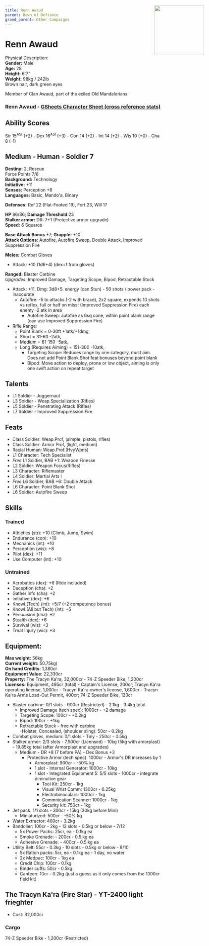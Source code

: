 ```yaml
---
title: Renn Awaud
parent: Dawn of Defiance
grand_parent: Other Campaigns
---
```


# Renn Awaud
Physical Description: <br>
**Gender:** Male <br>
**Age:** 28 <br>
**Height:** 6'7" <br>
**Weight:** 98kg / 242lb <br>
Brown hair, dark green eyes <br>

Member of Clan Awaud, part of the exiled Old Mandalorians

<img src='https://i.imgur.com/Yfzzzqr.png' style='position:absolute; top:70px; right:90px; width:160px; z-index:1000;'>


###  Renn Awaud - [GSheets Character Sheet (cross reference stats)](https://docs.google.com/spreadsheets/d/18OLUHlmyXmHf8nZFQkgi2o-SjTexzg2ApOWmHusr1XY/edit?usp=sharing)

## Ability Scores <br> 
Str 15<sup>ASI</sup> (+2) - Dex 16<sup>ASI</sup> (+3) - Con 14 (+2) - Int 14 (+2) - Wis 10 (+0) - Cha 8 (-1)

## Medium - Human - Soldier 7
**Destiny:** 2, Rescue <br> Force Points 7/8 <br>
**Background:** Technology <br>
**Initiative:** +11 <br> 
**Senses:** Perception +8 <br>
**Languages:** Basic, Mando'a, Binary

**Defenses:** Ref 22 (Flat-Footed 19), Fort 23, Will 17

**HP** 86/86; **Damage Threshold** 23 <br>
**Stalker armor:** DR: 7+1 (Protective armor upgrade) <br>
**Speed:** 6 Squares <br>

**Base Attack Bonus** +7; **Grapple:** +10 <br>
**Attack Options:** Autofire, Autofire Sweep, Double Attack, Improved Suppression Fire <br>

**Melee:** Combat Gloves <br>
- Attack: +10 (1d6+4) (dex+1 from gloves)

**Ranged:** Blaster Carbine <br>
*Upgrades:* Improved Damage, Targeting Scope, Bipod, Retractable Stock <br>
- Attack: +11, Dmg: 3d8+5. energy (can Stun) - 50 shots / power pack - Inaccurate<br>
    - Autofire: -5 to attacks (-2 with brace), 2x2 square, expends 10 shots <br> vs reflex, full or half on miss; (Improved Suppression Fire) each enemy -2 atk in area <br>
        - Autofire Sweep: autofire as 6sq cone, within point blank range <br> (can use Improved Suppression Fire) <br>
- Rifle Range: 
    - Point Blank = 0-30ft +1atk/+1dmg, 
    - Short = 31-60 -2atk, 
    - Medium = 61-150 -5atk, 
    - Long (Requires Aiming) = 151-300 -10atk, <br>
        - Targeting Scope: Reduces range by one category, must aim. Does not add Point Blank Shot feat bonuses beyond point blank <br>
        - Bipod: Move action to deploy, prone or low object, aiming is only one swift action on repeat target <br>

## Talents
- L1 Soldier - Juggernaut <br>
- L3 Soldier - Weap.Specialization (Rifles) <br>
- L5 Soldier - Penetrating Attack (Rifles) <br>
- L7 Soldier - Improved Suppression Fire <br>

## Feats 
- Class Soldier: Weap.Prof, (simple, pistols, rifles) <br>
- Class Soldier: Armor Prof, (light, medium) <br>
- Racial Human: Weap.Prof.(HvyWpns) <br>
- L1 Character: Tech Specialist <br>
- *Free* L1 Soldier, BAB +1: Weapon Finesse <br>
- L2 Soldier: Weapon Focus(Rifles) <br>
- L3 Character: Riflemaster <br>
- L4 Soldier: Martial Arts I <br>
- *Free* L6 Soldier, BAB +6: Double Attack <br>
- L6 Character: Point Blank Shot <br>
- L6 Soldier: Autofire Sweep <br>

## Skills
### Trained
- Athletics (str): +10 (Climb, Jump, Swim) <br>
- Endurance (con): +10 <br>
- Mechanics (int): +10 <br>
- Perception (wis): +8 <br>
- Pilot (dex): +11 <br>
- Use Computer (int): +10 <br>

### Untrained
- Acrobatics (dex): +6 (Ride included) <br>
- Deception (cha): +2 <br>
- Gather Info (cha): +2 <br>
- Initiative (dex): +6 <br>
- Knowl.(Tech) (int): +5/7 (+2 competence bonus) <br>
- Knowl.(All but Tech) (int): +5 <br>
- Persuasion (cha): +2 <br>
- Stealth (dex): +6 <br>
- Survival (wis): +3 <br>
- Treat Injury (wis): +3 <br>


## Equipment:
**Max weight:** 56kg <br>
**Current weight:** 50.75kg) <br>
**On hand Credits:** 1,380cr <br>
**Equipment Value:** 22,330cr <br>
**Property:** The Tracyn Ka'ra, 32,000cr - 74-Z Speeder Bike, 1,200cr <br>
**Licenses:** Equipment, 495cr (total) - Captain's License, 200cr; Tracyn Ka'ra operating license, 1,000cr - Tracyn Ka'ra owner's license, 1,600cr - Tracyn Ka'ra Arms Load-Out Permit, 400cr; 74-Z Speeder Bike, 120cr

- Blaster carbine: 0/1 slots - 900cr (Restricted) - 2.1kg - 3.4kg total <br>
    - Improved Damage (tech spec): 1000cr - +2 damage <br>
    - Targeting Scope: 100cr - +0.2kg <br>
    - Bipod: 100cr - +1kg <br>
    - Retractable Stock - free with carbine <br>
-Holster, Concealed, (shoulder sling): 50cr - 0.2kg
- Combat gloves, medium: 0/1 slots - Tiny - 250cr - 0.5kg
- Stalker armor: 2/3 slots - 7,500cr (Licensed) - 10kg (5kg with amorplast) - 19.85kg total (after Armorplast and upgrades) <br>
    -  Medium - DR +8 (7 before PA) - Dex Bonus +3
        - Protective Armor (tech spec): 1000cr - Armor's DR increases by 1
            - Armorplast: 900cr - -50% kg
            - 1 slot - Internal Generator: 1000cr - 10kg
            - 1 slot - Integrated Equipment 5: 5/5 slots - 1000cr - integrate diminutive gear
                - Tool Kit: 250cr - 1kg
                - Visual Wrist Comm: 1300cr - 0.25kg
                - Electrobinoculars: 1000cr - 1kg
                - Commnication Scanner: 1000cr - 1kg
                - Security kit: 750cr - 1kg
- Jet pack: 1/1 slots - 300cr - 15kg (30kg before Mini)
    - Miniaturized: 500cr -  -50% kg
- Water Extractor: 400cr - 3.2kg
- Bandolier: 100cr - 2kg - 12 slots - 0.5kg or below - 7/12
    - 5x Power Packs: 25cr, ea - 0.1kg ea
    - Smoke Grenade: - 200cr - 0.5.kg ea
    - Adhesive Grenade: - 400cr - 0.5.kg ea
- Utility Belt: 55cr - 0.3kg - 10 slots - 0.5kg or below - 8/10
    - 5x Ration packs: 5cr, ea - 0.1kg ea - 1 day, no water
    - 2x Medpac: 100cr - 1kg ea
    - Credit Chip: 100cr - 0.1kg
    - Binder cuffs: 50cr - 0.5kg
    - Canteen: 10cr - 0.2kg (just a guess as it only comes from the 1000cr field kit)

## The Tracyn Ka'ra (Fire Star) - YT-2400 light frieghter
- Cost: 32,000cr

### Cargo
74-Z Speeder Bike - 1,200cr (Restricted)
